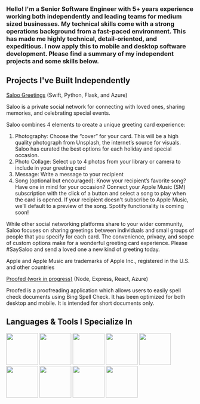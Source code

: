 ### Hello! I'm a Senior Software Engineer with 5+ years experience working both independently and leading teams for medium sized businesses. My technical skills come with a strong operations background from a fast-paced environment. This has made me highly technical, detail-oriented, and expeditious. I now apply this to mobile and desktop software development. Please find a summary of my independent projects and some skills below.

<h2> Projects I've Built Independently</h2>
<p align="left">
    <a href="https://apps.apple.com/us/app/saloo-greetings/id6450127182">Saloo Greetings</a> (Swift, Python, Flask, and Azure)<br>
    
Saloo is a private social network for connecting with loved ones, sharing memories, and celebrating special events.

Saloo combines 4 elements to create a unique greeting card experience:
1. Photography: Choose the “cover” for your card. This will be a high quality photograph from Unsplash, the internet’s source for visuals. Saloo has curated the best options for each holiday and special occasion.
2. Photo Collage: Select up to 4 photos from your library or camera to include in your greeting card
3. Message: Write a message to your recipient
4. Song (optional but encouraged): Know your recipient’s favorite song? Have one in mind for your occasion? Connect your Apple Music (SM) subscription with the click of a button and select a song to play when the card is opened. If your recipient doesn't subscribe to Apple Music, we'll default to a preview of the song. Spotify functionality is coming soon!

While other social networking platforms share to your wider community, Saloo focuses on sharing greetings between individuals and small groups of people that you specify for each card. The convenience, privacy, and scope of custom options make for a wonderful greeting card experience. Please #SaySaloo and send a loved one a new kind of greeting today.

Apple and Apple Music are trademarks of Apple Inc., registered in the U.S. and other countries <br>

<a href="https://github.com/samuelblack11/Proofed">Proofed (work in progress)</a> (Node, Express, React, Azure)<br>

Proofed is a proofreading application which allows users to easily spell check documents using Bing Spell Check. It has been optimized for both desktop and mobile. It is intended for short documents only. 
</p>

<h2> Languages & Tools I Specialize In</h2>
<p align="left">
<img src="https://cdn.jsdelivr.net/gh/devicons/devicon/icons/python/python-original-wordmark.svg" width="85" height="85"/>
<img src="https://cdn.jsdelivr.net/gh/devicons/devicon/icons/javascript/javascript-plain.svg" width="85" height="85"/>
<img src="https://cdn.jsdelivr.net/gh/devicons/devicon/icons/azure/azure-original-wordmark.svg" width="85" height="85"/>
<img src="https://cdn.jsdelivr.net/gh/devicons/devicon/icons/nodejs/nodejs-original-wordmark.svg" width="85" height="85"/>
<img src="https://cdn.jsdelivr.net/gh/devicons/devicon/icons/react/react-original-wordmark.svg" width="85" height="85"/>
<img src="https://cdn.jsdelivr.net/gh/devicons/devicon/icons/swift/swift-original.svg" width="85" height="85"/>
<img src="https://cdn.jsdelivr.net/gh/devicons/devicon/icons/mongodb/mongodb-original-wordmark.svg" width="85" height="85"/>
<img src="https://cdn.jsdelivr.net/gh/devicons/devicon/icons/xcode/xcode-plain.svg" width="85" height="85"/>
<img src="https://cdn.jsdelivr.net/gh/devicons/devicon/icons/mysql/mysql-original-wordmark.svg" width="85" height="85" />          
</p>          
<!--
**samuelblack11/samuelblack11** is a ✨ _special_ ✨ repository because its `README.md` (this file) appears on your GitHub profile.

Here are some ideas to get you started:

- 🔭 I’m currently working on ...
- 🌱 I’m currently learning ...
- 👯 I’m looking to collaborate on ...
- 🤔 I’m looking for help with ...
- 💬 Ask me about ...
- 📫 How to reach me: ...
- ⚡ Fun fact: ...
-->
